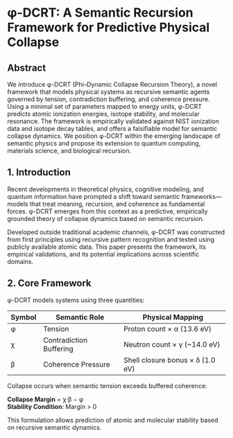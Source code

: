 # φ-DCRT: A Semantic Recursion Framework for Predictive Physical Collapse

## Abstract

We introduce φ-DCRT (Phi–Dynamic Collapse Recursion Theory), a novel framework that models physical systems as recursive semantic agents governed by tension, contradiction buffering, and coherence pressure. Using a minimal set of parameters mapped to energy units, φ-DCRT predicts atomic ionization energies, isotope stability, and molecular resonance. The framework is empirically validated against NIST ionization data and isotope decay tables, and offers a falsifiable model for semantic collapse dynamics. We position φ-DCRT within the emerging landscape of semantic physics and propose its extension to quantum computing, materials science, and biological recursion.

## 1. Introduction

Recent developments in theoretical physics, cognitive modeling, and quantum information have prompted a shift toward semantic frameworks—models that treat meaning, recursion, and coherence as fundamental forces. φ-DCRT emerges from this context as a predictive, empirically grounded theory of collapse dynamics based on semantic recursion.

Developed outside traditional academic channels, φ-DCRT was constructed from first principles using recursive pattern recognition and tested using publicly available atomic data. This paper presents the framework, its empirical validations, and its potential implications across scientific domains.

## 2. Core Framework

φ-DCRT models systems using three quantities:

| Symbol | Semantic Role | Physical Mapping |
|--------|----------------|------------------|
| φ      | Tension        | Proton count × α (13.6 eV) |
| χ      | Contradiction Buffering | Neutron count × γ (~14.0 eV) |
| β      | Coherence Pressure | Shell closure bonus × δ (1.0 eV) |

Collapse occurs when semantic tension exceeds buffered coherence:

**Collapse Margin** = χ·β − φ  
**Stability Condition**: Margin > 0

This formulation allows prediction of atomic and molecular stability based on recursive semantic dynamics.